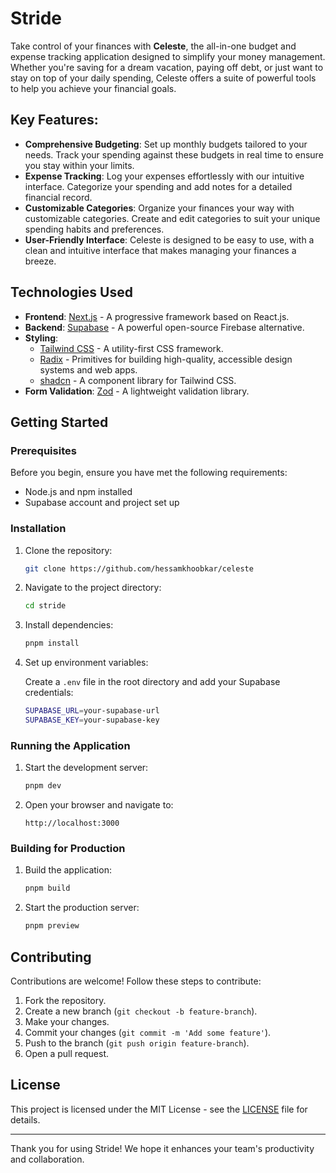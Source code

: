 
# Stride

Take control of your finances with **Celeste**, the all-in-one budget and expense tracking application designed to simplify your money management. Whether you're saving for a dream vacation, paying off debt, or just want to stay on top of your daily spending, Celeste offers a suite of powerful tools to help you achieve your financial goals.

## Key Features: 

- **Comprehensive Budgeting**: Set up monthly budgets tailored to your needs. Track your spending against these budgets in real time to ensure you stay within your limits.
- **Expense Tracking**: Log your expenses effortlessly with our intuitive interface. Categorize your spending and add notes for a detailed financial record.
- **Customizable Categories**: Organize your finances your way with customizable categories. Create and edit categories to suit your unique spending habits and preferences.
- **User-Friendly Interface**: Celeste is designed to be easy to use, with a clean and intuitive interface that makes managing your finances a breeze.

## Technologies Used

- **Frontend**: [Next.js](https://nuxtjs.org/) - A progressive framework based on React.js.
- **Backend**: [Supabase](https://supabase.io/) - A powerful open-source Firebase alternative.
- **Styling**: 
  - [Tailwind CSS](https://tailwindcss.com/) - A utility-first CSS framework.
  - [Radix](https://www.radix-ui.com/) - Primitives for building high-quality, accessible design systems and web apps.
  - [shadcn](https://shadcn.dev/) - A component library for Tailwind CSS.
- **Form Validation**: [Zod](https://yep.dev/) - A lightweight validation library.

## Getting Started

### Prerequisites

Before you begin, ensure you have met the following requirements:

- Node.js and npm installed
- Supabase account and project set up

### Installation

1. Clone the repository:

    ```sh
    git clone https://github.com/hessamkhoobkar/celeste
    ```

2. Navigate to the project directory:

    ```sh
    cd stride
    ```

3. Install dependencies:

    ```sh
    pnpm install
    ```

4. Set up environment variables:

    Create a `.env` file in the root directory and add your Supabase credentials:

    ```sh
    SUPABASE_URL=your-supabase-url
    SUPABASE_KEY=your-supabase-key
    ```

### Running the Application

1. Start the development server:

    ```sh
    pnpm dev
    ```

2. Open your browser and navigate to:

    ```
    http://localhost:3000
    ```

### Building for Production

1. Build the application:

    ```sh
    pnpm build
    ```

2. Start the production server:

    ```sh
    pnpm preview
    ```

## Contributing

Contributions are welcome! Follow these steps to contribute:

1. Fork the repository.
2. Create a new branch (`git checkout -b feature-branch`).
3. Make your changes.
4. Commit your changes (`git commit -m 'Add some feature'`).
5. Push to the branch (`git push origin feature-branch`).
6. Open a pull request.

## License

This project is licensed under the MIT License - see the [LICENSE](LICENSE) file for details.

---

Thank you for using Stride! We hope it enhances your team's productivity and collaboration.
